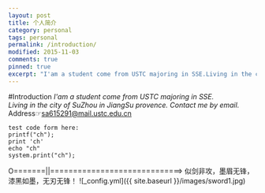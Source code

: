 ```yaml
---
layout: post
title: 个人简介
category: personal
tags: personal
permalink: /introduction/
modified: 2015-11-03
comments: true
pinned: true
excerpt: "I'am a student come from USTC majoring in SSE.Living in the city of SuZhou in JiangSu provence."
---
```

#Introduction
*I'am a student come from USTC majoring in SSE.*  
*Living in the city of SuZhou in JiangSu provence.*
*Contact me by email.*
Address☞[sa615291@mail.ustc.edu.cn](sa615291@mail.ustc.edu.cn)  
```
test code form here:
printf("ch");
print 'ch'
echo "ch"
system.print("ch");
```

O=======||=============================>
似剑非攻，墨眉无锋，漆黑如墨，无刃无锋！
![_config.yml]({{ site.baseurl }}/images/sword1.jpg)

